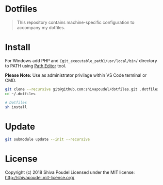 # Dotfiles

> This repository contains machine-specific configuration to accompany my dotfiles.

# Install

For Windows add PHP and `{git_executable_path}/usr/local/bin/` directory to PATH using [Path Editor](https://patheditor2.codeplex.com/) tool.

__Please Note:__ Use as administrator privilage within VS Code terminal or CMD.

```bash
git clone --recursive git@github.com:shivapoudel/dotfiles.git .dotfiles
cd ~/.dotfiles

# Dotfiles
sh install
```

# Update

```bash
git submodule update --init --recursive
```

# License

Copyright (c) 2018 Shiva Poudel
Licensed under the MIT license:
<http://shivapoudel.mit-license.org/>
